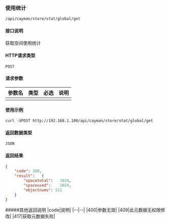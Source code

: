 ### 使用统计
`/api/cayman/store/stat/global/get`

#### 接口说明
获取空间使用统计

#### HTTP请求类型
`POST`

#### 请求参数
|参数名|类型|必选|说明|
|--|--|--|--|
||||||

#### 使用示例
```
curl -XPOST http://192.168.1.100/api/cayman/store/stat/global/get
```

#### 返回数据类型
`JSON`

#### 返回结果
```json
{
	"code":	200,
	"result":	{
		"spacetotal":	1024,
		"spaceused":	1024,
		"objectnums": 512
	}
}
```
#####其他返回说明
|code|说明|
|--|--|
|400|参数无效|
|409|此元数据无权限修改|
|417|获取元数据失败|
